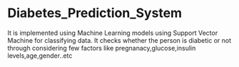 # Diabetes_Prediction_System
It is implemented using Machine Learning models using Support Vector Machine for classifying data. It checks whether the person is diabetic or not through considering few factors like pregnanacy,glucose,insulin levels,age,gender..etc
